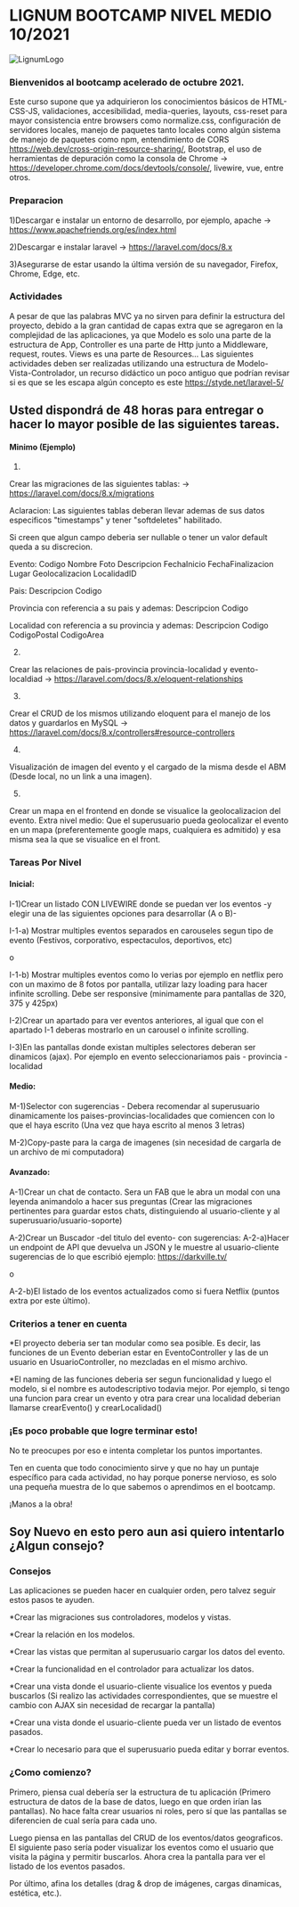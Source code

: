 # LIGNUM BOOTCAMP NIVEL MEDIO 10/2021 #

![LignumLogo](https://user-images.githubusercontent.com/15086662/89939428-5734d100-dbee-11ea-87ac-00d0910adaf5.png)

### Bienvenidos al bootcamp acelerado de octubre 2021.  ###

Este curso supone que ya adquirieron los conocimientos básicos de HTML-CSS-JS, validaciones, accesibilidad, media-queries, layouts, 
css-reset para mayor consistencia entre browsers como normalize.css, configuración de servidores locales, manejo de paquetes tanto locales como algún sistema de manejo de paquetes como npm,
entendimiento de CORS https://web.dev/cross-origin-resource-sharing/, Bootstrap,
el uso de herramientas de depuración como la consola de Chrome -> https://developer.chrome.com/docs/devtools/console/, livewire, vue, entre otros.

### Preparacion ###
1)Descargar e instalar un entorno de desarrollo, por ejemplo, apache -> https://www.apachefriends.org/es/index.html

2)Descargar e instalar laravel -> https://laravel.com/docs/8.x

3)Asegurarse de estar usando la última versión de su navegador, Firefox, Chrome, Edge, etc.

### Actividades ###

A pesar de que las palabras MVC ya no sirven para definir la estructura del proyecto, debido a la gran cantidad de capas extra que se agregaron en la complejidad de las aplicaciones, ya que Modelo es solo
una parte de la estructura de App, Controller es una parte de Http junto a Middleware, request, routes. Views es una parte de Resources...  Las siguientes actividades deben ser realizadas utilizando 
una estructura de Modelo-Vista-Controlador, un recurso didáctico un poco antiguo que podrían revisar si es que se les escapa algún concepto es este https://styde.net/laravel-5/

## Usted dispondrá de 48 horas para entregar o hacer lo mayor posible de las siguientes tareas. ##


#### Minimo (Ejemplo) ####
1)
Crear las migraciones de las siguientes tablas: -> https://laravel.com/docs/8.x/migrations

Aclaracion: Las siguientes tablas deberan llevar ademas de sus datos especificos "timestamps" y tener "softdeletes" habilitado. 

Si creen que algun campo deberia ser nullable o tener un valor default queda a su discrecion.

Evento:
Codigo
Nombre
Foto
Descripcion
FechaInicio
FechaFinalizacion
Lugar
Geolocalizacion
LocalidadID

Pais:
Descripcion
Codigo

Provincia con referencia a su pais y ademas:
Descripcion
Codigo

Localidad con referencia a su provincia y ademas:
Descripcion
Codigo
CodigoPostal
CodigoArea

2)
Crear las relaciones de pais-provincia provincia-localidad y evento-localdiad -> https://laravel.com/docs/8.x/eloquent-relationships

3)
Crear el CRUD de los mismos utilizando eloquent para el manejo de los datos y guardarlos en MySQL -> https://laravel.com/docs/8.x/controllers#resource-controllers

4)
Visualización de imagen del evento y el cargado de la misma desde el ABM (Desde local, no un link a una imagen).

5)
Crear un mapa en el frontend en donde se visualice la geolocalizacion del evento.
Extra nivel medio: Que el superusuario pueda geolocalizar el evento en un mapa (preferentemente google maps, cualquiera es admitido) y esa misma sea la que se visualice en el front.

### Tareas Por Nivel ###
#### Inicial: ####


I-1)Crear un listado CON LIVEWIRE donde se puedan ver los eventos -y elegir una de las siguientes opciones para desarrollar (A o B)-

I-1-a) Mostrar multiples eventos separados en carouseles segun tipo de evento (Festivos, corporativo, espectaculos, deportivos, etc)

o

I-1-b) Mostrar multiples eventos como lo verias por ejemplo en netflix pero con un maximo de 8 fotos por pantalla, utilizar lazy loading para hacer infinite scrolling. Debe ser responsive (minimamente para pantallas de 320, 375 y 425px)

I-2)Crear un apartado para ver eventos anteriores, al igual que con el apartado I-1 deberas mostrarlo en un carousel o infinite scrolling.

I-3)En las pantallas donde existan multiples selectores deberan ser dinamicos (ajax). Por ejemplo en evento seleccionariamos pais - provincia - localidad

#### Medio: ####

M-1)Selector con sugerencias - Debera recomendar al superusuario dinamicamente los paises-provincias-localidades que comiencen con lo que el haya escrito (Una vez que haya escrito al menos 3 letras)

M-2)Copy-paste para la carga de imagenes (sin necesidad de cargarla de un archivo de mi computadora)

#### Avanzado: ####

A-1)Crear un chat de contacto. Sera un FAB que le abra un modal con una leyenda animandolo a hacer sus preguntas (Crear las migraciones pertinentes para guardar estos chats, distinguiendo al usuario-cliente y al superusuario/usuario-soporte)

A-2)Crear un Buscador -del titulo del evento- con sugerencias:
A-2-a)Hacer un endpoint de API que devuelva un JSON y le muestre al usuario-cliente sugerencias de lo que escribió ejemplo: https://darkville.tv/ 

o

A-2-b)El listado de los eventos actualizados como si fuera Netflix (puntos extra por este último).

### Criterios a tener en cuenta ###

*El proyecto deberia ser tan modular como sea posible.
Es decir, las funciones de un Evento deberian estar en EventoController y las de un usuario en UsuarioController, no mezcladas en el mismo archivo.

*El naming de las funciones deberia ser segun funcionalidad y luego el modelo, si el nombre es autodescriptivo todavia mejor.
Por ejemplo, si tengo una funcion para crear un evento y otra para crear una localidad deberian llamarse crearEvento() y crearLocalidad()

### ¡Es poco probable que logre terminar esto! ###
No te preocupes por eso e intenta completar los puntos importantes.

Ten en cuenta que todo conocimiento sirve y que no hay un puntaje específico para cada actividad, no hay porque ponerse nervioso, es solo una pequeña muestra de lo que sabemos o aprendimos
en el bootcamp.

¡Manos a la obra!

## Soy Nuevo en esto pero aun asi quiero intentarlo ¿Algun consejo? ##

### Consejos ###
Las aplicaciones se pueden hacer en cualquier orden, pero talvez seguir estos pasos te ayuden.

*Crear las migraciones sus controladores, modelos y vistas.

*Crear la relación en los modelos.

*Crear las vistas que permitan al superusuario cargar los datos del evento.

*Crear la funcionalidad en el controlador para actualizar los datos.



*Crear una vista donde el usuario-cliente visualice los eventos y pueda buscarlos (Si realizo las actividades correspondientes, que se muestre el cambio con AJAX sin necesidad de recargar la pantalla)

*Crear una vista donde el usuario-cliente pueda ver un listado de eventos pasados.

*Crear lo necesario para que el superusuario pueda editar y borrar eventos.

### ¿Como comienzo? ###

Primero, piensa cual debería ser la estructura de tu aplicación (Primero estructura de datos de la base de datos, luego en que orden irían las pantallas).
No hace falta crear usuarios ni roles, pero sí que las pantallas se diferencien de cual sería para cada uno.

Luego piensa en las pantallas del CRUD de los eventos/datos geograficos.
El siguiente paso sería poder visualizar los eventos como el usuario que visita la página y permitir buscarlos.
Ahora crea la pantalla para ver el listado de los eventos pasados.

Por último, afina los detalles (drag & drop de imágenes, cargas dinamicas, estética, etc.).
